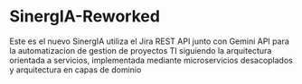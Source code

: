 # SinergIA-Reworked
Este es el nuevo SinergIA utiliza el Jira REST API junto con Gemini API para la automatizacion de gestion de proyectos TI siguiendo la arquitectura orientada a servicios, implementada mediante microservicios desacoplados y arquitectura en capas de dominio
